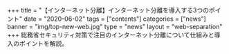 +++
title = "【インターネット分離】インターネット分離を導入する3つのポイント"
date = "2020-06-02"
tags = ["contents"]
categories = ["news"]
banner = "img/top-new-web.jpg"
type = "news"
layout = "web-separation"
+++
総務省セキュリティ対策で注目のインターネット分離について仕組みと導入のポイントを解説。